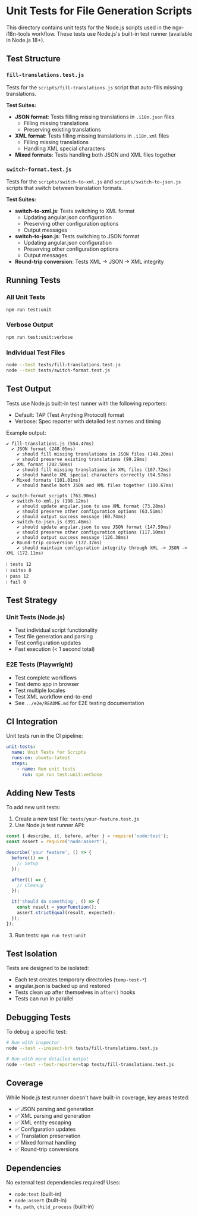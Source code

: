 # Unit Tests for File Generation Scripts

This directory contains unit tests for the Node.js scripts used in the ngx-i18n-tools workflow. These tests use Node.js's built-in test runner (available in Node.js 18+).

## Test Structure

### `fill-translations.test.js`

Tests for the `scripts/fill-translations.js` script that auto-fills missing translations.

**Test Suites:**

- **JSON format**: Tests filling missing translations in `.i18n.json` files
  - Filling missing translations
  - Preserving existing translations
- **XML format**: Tests filling missing translations in `.i18n.xml` files
  - Filling missing translations
  - Handling XML special characters
- **Mixed formats**: Tests handling both JSON and XML files together

### `switch-format.test.js`

Tests for the `scripts/switch-to-xml.js` and `scripts/switch-to-json.js` scripts that switch between translation formats.

**Test Suites:**

- **switch-to-xml.js**: Tests switching to XML format
  - Updating angular.json configuration
  - Preserving other configuration options
  - Output messages
- **switch-to-json.js**: Tests switching to JSON format
  - Updating angular.json configuration
  - Preserving other configuration options
  - Output messages
- **Round-trip conversion**: Tests XML → JSON → XML integrity

## Running Tests

### All Unit Tests

```bash
npm run test:unit
```

### Verbose Output

```bash
npm run test:unit:verbose
```

### Individual Test Files

```bash
node --test tests/fill-translations.test.js
node --test tests/switch-format.test.js
```

## Test Output

Tests use Node.js built-in test runner with the following reporters:

- Default: TAP (Test Anything Protocol) format
- Verbose: Spec reporter with detailed test names and timing

Example output:

```
✔ fill-translations.js (554.47ms)
  ✔ JSON format (248.05ms)
    ✔ should fill missing translations in JSON files (148.20ms)
    ✔ should preserve existing translations (99.29ms)
  ✔ XML format (202.50ms)
    ✔ should fill missing translations in XML files (107.72ms)
    ✔ should handle XML special characters correctly (94.57ms)
  ✔ Mixed formats (101.01ms)
    ✔ should handle both JSON and XML files together (100.67ms)

✔ switch-format scripts (763.90ms)
  ✔ switch-to-xml.js (198.12ms)
    ✔ should update angular.json to use XML format (73.28ms)
    ✔ should preserve other configuration options (63.51ms)
    ✔ should output success message (60.74ms)
  ✔ switch-to-json.js (391.46ms)
    ✔ should update angular.json to use JSON format (147.59ms)
    ✔ should preserve other configuration options (117.10ms)
    ✔ should output success message (126.38ms)
  ✔ Round-trip conversion (172.37ms)
    ✔ should maintain configuration integrity through XML -> JSON -> XML (172.11ms)

ℹ tests 12
ℹ suites 8
ℹ pass 12
ℹ fail 0
```

## Test Strategy

### Unit Tests (Node.js)

- Test individual script functionality
- Test file generation and parsing
- Test configuration updates
- Fast execution (< 1 second total)

### E2E Tests (Playwright)

- Test complete workflows
- Test demo app in browser
- Test multiple locales
- Test XML workflow end-to-end
- See `../e2e/README.md` for E2E testing documentation

## CI Integration

Unit tests run in the CI pipeline:

```yaml
unit-tests:
  name: Unit Tests for Scripts
  runs-on: ubuntu-latest
  steps:
    - name: Run unit tests
      run: npm run test:unit:verbose
```

## Adding New Tests

To add new unit tests:

1. Create a new test file: `tests/your-feature.test.js`
2. Use Node.js test runner API:

```javascript
const { describe, it, before, after } = require('node:test');
const assert = require('node:assert');

describe('your feature', () => {
  before(() => {
    // Setup
  });

  after(() => {
    // Cleanup
  });

  it('should do something', () => {
    const result = yourFunction();
    assert.strictEqual(result, expected);
  });
});
```

3. Run tests: `npm run test:unit`

## Test Isolation

Tests are designed to be isolated:

- Each test creates temporary directories (`temp-test-*`)
- angular.json is backed up and restored
- Tests clean up after themselves in `after()` hooks
- Tests can run in parallel

## Debugging Tests

To debug a specific test:

```bash
# Run with inspector
node --test --inspect-brk tests/fill-translations.test.js

# Run with more detailed output
node --test --test-reporter=tap tests/fill-translations.test.js
```

## Coverage

While Node.js test runner doesn't have built-in coverage, key areas tested:

- ✅ JSON parsing and generation
- ✅ XML parsing and generation
- ✅ XML entity escaping
- ✅ Configuration updates
- ✅ Translation preservation
- ✅ Mixed format handling
- ✅ Round-trip conversions

## Dependencies

No external test dependencies required! Uses:

- `node:test` (built-in)
- `node:assert` (built-in)
- `fs`, `path`, `child_process` (built-in)
